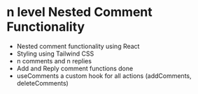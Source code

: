 # n level Nested Comment Functionality

- Nested comment functionality using React
- Styling using Tailwind CSS
- n comments and n replies
- Add and Reply comment functions done
- useComments a custom hook for all actions (addComments, deleteComments)